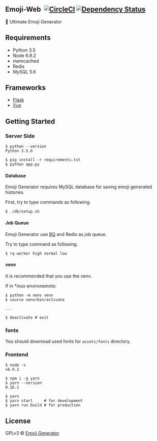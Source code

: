 ## Emoji-Web &nbsp;[![CircleCI](https://circleci.com/gh/emoji-gen/Emoji-Web/tree/master.svg?style=shield)](https://circleci.com/gh/emoji-gen/Emoji-Web/tree/master) [![Dependency Status](https://gemnasium.com/badges/github.com/emoji-gen/Emoji-Web.svg)](https://gemnasium.com/github.com/emoji-gen/Emoji-Web)

:tada: Ultimate Emoji Generator

## Requirements

  - Python 3.5
  - Node 6.9.2
  - memcached
  - Redis
  - MySQL 5.6

## Frameworks

- [Flask](http://flask.pocoo.org/)
- [Vue](https://vuejs.org/)

## Getting Started
### Server Side

```
$ python --version
Python 3.5.0

$ pip install -r requirements.txt
$ python app.py
```

#### Database
Emoji Generator requires MySQL database for saving emoji generated histories.

First, try to type commands as following.

```
$ ./db/setup.sh
```

#### Job Queue
Emoji Generator use [RQ](http://python-rq.org/) and Redis as job queue.

Try to type command as following.

`$ rq worker high normal low`

#### venv

It is recommended that you use the venv.

If in *inux environemnts:

```
$ python -m venv venv
$ source venv/bin/activate

...

$ deactivate # exit
```

### fonts
You should download used fonts for `assets/fonts` directory.

### Frontend

```
$ node -v
v6.9.2

$ npm i -g yarn
$ yarn --version
0.16.1

$ yarn
$ yarn start     # for development
$ yarn run build # for production
```

## License
GPLv3 &copy; [Emoji Generator](https://emoji.pine.moe/)
